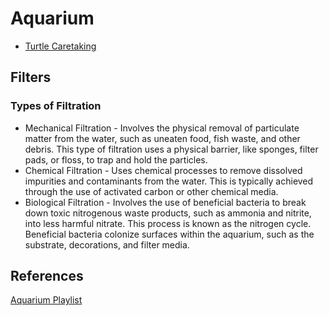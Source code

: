 # Aquarium

- [Turtle Caretaking](./turtle-caretaking.md)

## Filters

### Types of Filtration

- Mechanical Filtration - Involves the physical removal of particulate matter from the water, such as uneaten food, fish waste, and other debris. This type of filtration uses a physical barrier, like sponges, filter pads, or floss, to trap and hold the particles.
- Chemical Filtration - Uses chemical processes to remove dissolved impurities and contaminants from the water. This is typically achieved through the use of activated carbon or other chemical media.
- Biological Filtration - Involves the use of beneficial bacteria to break down toxic nitrogenous waste products, such as ammonia and nitrite, into less harmful nitrate. This process is known as the nitrogen cycle. Beneficial bacteria colonize surfaces within the aquarium, such as the substrate, decorations, and filter media.

## References

[Aquarium Playlist](https://youtube.com/playlist?list=PLaryycHmvlkc5LQ424kUVzTpE0_oeFh4z&si=YOhqPfq0otwAU3-Q)
